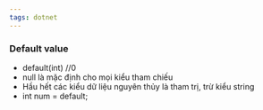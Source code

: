 ```yaml
---
tags: dotnet 
---
```

### Default value

- default(int) //0
- null là mặc định cho mọi kiểu tham chiếu
- Hầu hết các kiểu dữ liệu nguyên thủy là tham trị, trừ kiểu string
- int num = default;